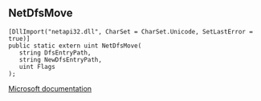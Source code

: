 ## NetDfsMove

```
[DllImport("netapi32.dll", CharSet = CharSet.Unicode, SetLastError = true)]
public static extern uint NetDfsMove(
   string DfsEntryPath,
   string NewDfsEntryPath,
   uint Flags
);
```

[Microsoft documentation](https://docs.microsoft.com/en-us/windows/win32/api/lmdfs/nf-lmdfs-netdfsmove)
